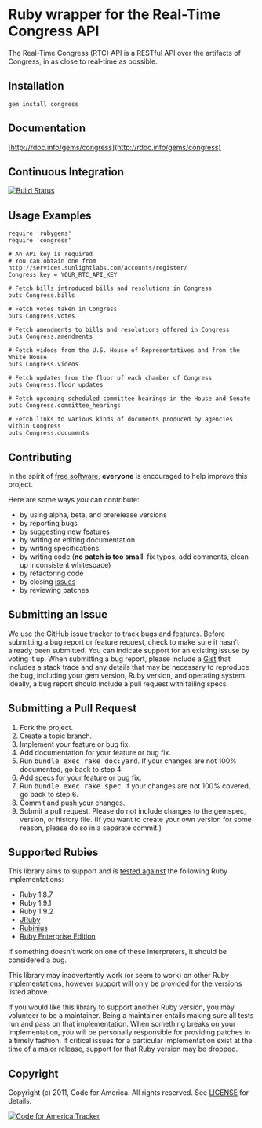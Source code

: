 # Ruby wrapper for the Real-Time Congress API
The Real-Time Congress (RTC) API is a RESTful API over the artifacts of
Congress, in as close to real-time as possible.

## <a name="installation">Installation</a>
    gem install congress

## <a name="documentation">Documentation</a>
[http://rdoc.info/gems/congress](http://rdoc.info/gems/congress)

## <a name="ci">Continuous Integration</a>
[![Build Status](https://secure.travis-ci.org/codeforamerica/congress.png)](http://travis-ci.org/codeforamerica/congress)

## <a name="examples">Usage Examples</a>
    require 'rubygems'
    require 'congress'

    # An API key is required
    # You can obtain one from http://services.sunlightlabs.com/accounts/register/
    Congress.key = YOUR_RTC_API_KEY

    # Fetch bills introduced bills and resolutions in Congress
    puts Congress.bills

    # Fetch votes taken in Congress
    puts Congress.votes

    # Fetch amendments to bills and resolutions offered in Congress
    puts Congress.amendments

    # Fetch videos from the U.S. House of Representatives and from the White House
    puts Congress.videos

    # Fetch updates from the floor of each chamber of Congress
    puts Congress.floor_updates

    # Fetch upcoming scheduled committee hearings in the House and Senate
    puts Congress.committee_hearings

    # Fetch links to various kinds of documents produced by agencies within Congress
    puts Congress.documents

## <a name="contributing">Contributing</a>
In the spirit of [free
software](http://www.fsf.org/licensing/essays/free-sw.html), **everyone** is
encouraged to help improve this project.

Here are some ways *you* can contribute:

* by using alpha, beta, and prerelease versions
* by reporting bugs
* by suggesting new features
* by writing or editing documentation
* by writing specifications
* by writing code (**no patch is too small**: fix typos, add comments, clean up
  inconsistent whitespace)
* by refactoring code
* by closing [issues](https://github.com/codeforamerica/congress/issues)
* by reviewing patches

## <a name="issues">Submitting an Issue</a>
We use the [GitHub issue tracker](https://github.com/codeforamerica/congress/issues) to
track bugs and features. Before submitting a bug report or feature request,
check to make sure it hasn't already been submitted. You can indicate support
for an existing issuse by voting it up. When submitting a bug report, please
include a [Gist](https://gist.github.com/) that includes a stack trace and any
details that may be necessary to reproduce the bug, including your gem version,
Ruby version, and operating system. Ideally, a bug report should include a pull
request with failing specs.

## <a name="pulls">Submitting a Pull Request</a>
1. Fork the project.
2. Create a topic branch.
3. Implement your feature or bug fix.
4. Add documentation for your feature or bug fix.
5. Run <tt>bundle exec rake doc:yard</tt>. If your changes are not 100%
   documented, go back to step 4.
6. Add specs for your feature or bug fix.
7. Run <tt>bundle exec rake spec</tt>. If your changes are not 100% covered, go
   back to step 6.
8. Commit and push your changes.
9. Submit a pull request. Please do not include changes to the gemspec,
   version, or history file. (If you want to create your own version for some
   reason, please do so in a separate commit.)

## <a name="rubies">Supported Rubies</a>
This library aims to support and is [tested
against](http://travis-ci.org/codeforamerica/congress) the following Ruby
implementations:

* Ruby 1.8.7
* Ruby 1.9.1
* Ruby 1.9.2
* [JRuby](http://www.jruby.org/)
* [Rubinius](http://rubini.us/)
* [Ruby Enterprise Edition](http://www.rubyenterpriseedition.com/)

If something doesn't work on one of these interpreters, it should be considered
a bug.

This library may inadvertently work (or seem to work) on other Ruby
implementations, however support will only be provided for the versions listed
above.

If you would like this library to support another Ruby version, you may
volunteer to be a maintainer. Being a maintainer entails making sure all tests
run and pass on that implementation. When something breaks on your
implementation, you will be personally responsible for providing patches in a
timely fashion. If critical issues for a particular implementation exist at the
time of a major release, support for that Ruby version may be dropped.

## <a name="copyright">Copyright</a>
Copyright (c) 2011, Code for America. All rights reserved.
See [LICENSE](https://github.com/codeforamerica/congress/blob/master/LICENSE.md) for details.

[![Code for America Tracker](http://stats.codeforamerica.org/codeforamerica/congress.png)](http://stats.codeforamerica.org/projects/congress)
